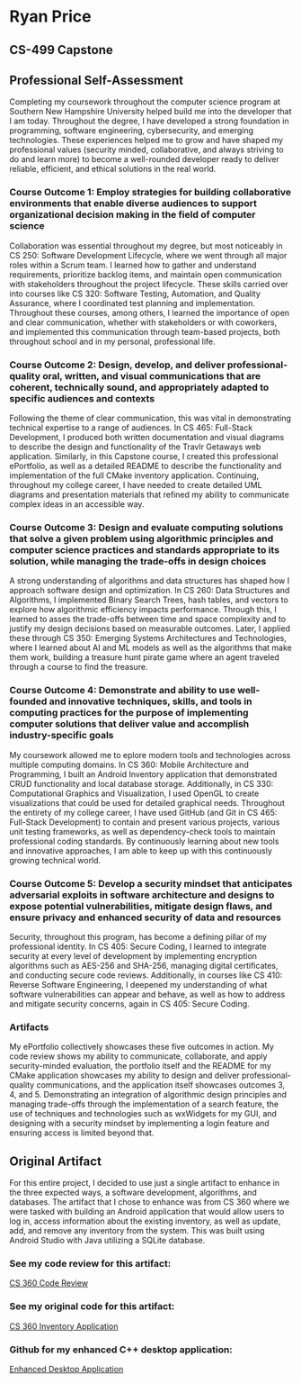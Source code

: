 # Ryan Price
## CS-499 Capstone 

## Professional Self-Assessment
Completing my coursework throughout the computer science program at Southern New Hampshire University helped build me into the developer that I am today. Throughout the degree, I have developed a strong foundation in programming, software engineering, cybersecurity, and emerging technologies. These experiences helped me to grow and have shaped my professional values (security minded, collaborative, and always striving to do and learn more) to become a well-rounded developer ready to deliver reliable, efficient, and ethical solutions in the real world. 

### Course Outcome 1: Employ strategies for building collaborative environments that enable diverse audiences to support organizational decision making in the field of computer science
Collaboration was essential throughout my degree, but most noticeably in CS 250: Software Development Lifecycle, where we went through all major roles within a Scrum team. I learned how to gather and understand requirements, prioritize backlog items, and maintain open communication with stakeholders throughout the project lifecycle. These skills carried over into courses like CS 320: Software Testing, Automation, and Quality Assurance, where I coordinated test planning and implementation. Throughout these courses, among others, I learned the importance of open and clear communication, whether with stakeholders or with coworkers, and implemented this communication through team-based projects, both throughout school and in my personal, professional life. 

### Course Outcome 2: Design, develop, and deliver professional-quality oral, written, and visual communications that are coherent, technically sound, and appropriately adapted to specific audiences and contexts
Following the theme of clear communication, this was vital in demonstrating technical expertise to a range of audiences. In CS 465: Full-Stack Development, I produced both written documentation and visual diagrams to describe the design and functionality of the Travlr Getaways web application. Similarly, in this Capstone course, I created this professional ePortfolio, as well as a detailed README to describe the functionality and implementation of the full CMake inventory application. Continuing, throughout my college career, I have needed to create detailed UML diagrams and presentation materials that refined my ability to communicate complex ideas in an accessible way. 

### Course Outcome 3: Design and evaluate computing solutions that solve a given problem using algorithmic principles and computer science practices and standards appropriate to its solution, while managing the trade-offs in design choices
A strong understanding of algorithms and data structures has shaped how I approach software design and optimization. In CS 260: Data Structures and Algorithms, I implemented Binary Search Trees, hash tables, and vectors to explore how algorithmic efficiency impacts performance. Through this, I learned to asses the trade-offs between time and space complexity and to justify my design decisions based on measurable outcomes. Later, I applied these through CS 350: Emerging Systems Architectures and Technologies, where I learned about AI and ML models as well as the algorithms that make them work, building a treasure hunt pirate game where an agent traveled through a course to find the treasure. 

### Course Outcome 4: Demonstrate and ability to use well-founded and innovative techniques, skills, and tools in computing practices for the purpose of implementing computer solutions that deliver value and accomplish industry-specific goals
My coursework allowed me to eplore modern tools and technologies across multiple computing domains. In CS 360: Mobile Architecture and Programming, I built an Android Inventory application that demonstrated CRUD functionality and local database storage. Additionally, in CS 330: Computational Graphics and Visualization, I used OpenGL to create visualizations that could be used for detailed graphical needs. Throughout the entirety of my college career, I have used GitHub (and Git in CS 465: Full-Stack Development) to contain and present various projects, various unit testing frameworks, as well as dependency-check tools to maintain professional coding standards. By continuously learning about new tools and innovative approaches, I am able to keep up with this continuously growing technical world. 

### Course Outcome 5: Develop a security mindset that anticipates adversarial exploits in software architecture and designs to expose potential vulnerabilities, mitigate design flaws, and ensure privacy and enhanced security of data and resources
Security, throughout this program, has become a defining pillar of my professional identity. In CS 405: Secure Coding, I learned to integrate security at every level of development by implementing encryption algorithms such as AES-256 and SHA-256, managing digital certificates, and conducting secure code reviews. Additionally, in courses like CS 410: Reverse Software Engineering, I deepened my understanding of what software vulnerabilities can appear and behave, as well as how to address and mitigate security concerns, again in CS 405: Secure Coding. 

### Artifacts
My ePortfolio collectively showcases these five outcomes in action. My code review shows my ability to communicate, collaborate, and apply security-minded evaluation, the portfolio itself and the README for my CMake application showcases my ability to design and deliver professional-quality communications, and the application itself showcases outcomes 3, 4, and 5. Demonstrating an integration of algorithmic design principles and managing trade-offs through the implementation of a search feature, the use of techniques and technologies such as wxWidgets for my GUI, and designing with a security mindset by implementing a login feature and ensuring access is limited beyond that. 


## Original Artifact
For this entire project, I decided to use just a single artifact to enhance in the three expected ways, a software development, algorithms, and databases. The artifact that I chose to enhance was from CS 360 where we were tasked with building an Android application that would allow users to log in, access information about the existing inventory, as well as update, add, and remove any inventory from the system. This was built using Android Studio with Java utilizing a SQLite database. 

### See my code review for this artifact:
[CS 360 Code Review](https://youtu.be/HL2QN95b1Kg)

### See my original code for this artifact:
[CS 360 Inventory Application](https://github.com/Ryan-Price95/CS-360)

### Github for my enhanced C++ desktop application:
[Enhanced Desktop Application](https://github.com/Ryan-Price95/InventoryApp_CMake)


